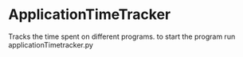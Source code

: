 # ApplicationTimeTracker
Tracks the time spent on different programs.
to start the program run applicationTimetracker.py
